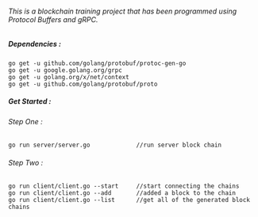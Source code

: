 ###### This is a blockchain training project that has been programmed using Protocol Buffers and gRPC.

##### Dependencies :
```
go get -u github.com/golang/protobuf/protoc-gen-go
go get -u google.golang.org/grpc
go get -u golang.org/x/net/context
go get -u github.com/golang/protobuf/proto
 ```

##### Get Started :

###### Step One :
```
go run server/server.go             //run server block chain
```

###### Step Two :
```
go run client/client.go --start     //start connecting the chains
go run client/client.go --add       //added a block to the chain
go run client/client.go --list      //get all of the generated block chains
```
